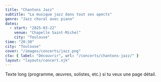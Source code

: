 ```yaml
---
title: "Chantons Jazz"
subtitle: "La musique jazz dans tout ses apects"
genre: "Jazz choral avec piano"
dates:
  - start: "2025-03-22"
    venue: "Chapelle Saint-Michel"
    city: "Toulouse" 
time: "20:30"
city: "Toulouse"
cover: "/images/concerts/jazz.png"
cta: { label: "Découvrir", url: "/concerts/chantons-jazz/" }
layout: "layouts/concert.njk"    
---
```

Texte long (programme, œuvres, solistes, etc.) si tu veux une page détail.
